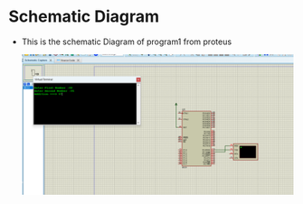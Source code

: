 # Schematic Diagram

- This is the schematic Diagram of program1 from proteus

  <img src="Program1.png">
